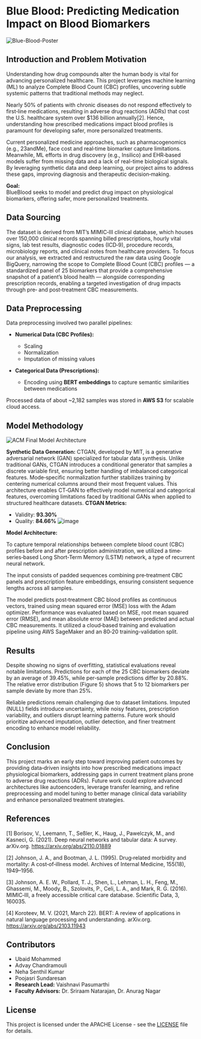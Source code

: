 # Blue Blood: Predicting Medication Impact on Blood Biomarkers

![Blue-Blood-Poster](https://github.com/user-attachments/assets/0b0386fe-f6c7-4fe9-9146-e842be9f13a5)

## Introduction and Problem Motivation

Understanding how drug compounds alter the human body is vital for advancing personalized healthcare. This project leverages machine learning (ML) to analyze Complete Blood Count (CBC) profiles, uncovering subtle systemic patterns that traditional methods may neglect. 

Nearly 50% of patients with chronic diseases do not respond effectively to first‐line medications, resulting in adverse drug reactions (ADRs) that cost the U.S. healthcare system over $136 billion annually[2]. Hence, understanding how prescribed medications impact blood profiles is paramount for developing safer, more personalized treatments.

Current personalized medicine approaches, such as pharmacogenomics (e.g., 23andMe), face cost and real‐time biomarker capture limitations. Meanwhile, ML efforts in drug discovery (e.g., Insilico) and EHR‐based models suffer from missing data and a lack of real-time biological signals. By leveraging synthetic data and deep learning, our project aims to address these gaps, improving diagnosis and therapeutic decision‐making.

**Goal:**  
BlueBlood seeks to model and predict drug impact on physiological biomarkers, offering safer, more personalized treatments.

## Data Sourcing

The dataset is derived from MIT’s MIMIC‐III clinical database, which houses over 150,000 clinical records spanning billed prescriptions, hourly vital signs, lab test results, diagnostic codes (ICD‐9), procedure records, microbiology reports, and clinical notes from healthcare providers. To focus our analysis, we extracted and restructured the raw data using Google BigQuery, narrowing the scope to Complete Blood Count (CBC) profiles — a standardized panel of 25 biomarkers that provide a comprehensive snapshot of a patient’s blood health — alongside corresponding prescription records, enabling a targeted investigation of drug impacts through pre‐ and post‐treatment CBC measurements.

## Data Preprocessing
Data preprocessing involved two parallel pipelines:

- **Numerical Data (CBC Profiles):**
  - Scaling
  - Normalization
  - Imputation of missing values

- **Categorical Data (Prescriptions):**
  - Encoding using **BERT embeddings** to capture semantic similarities between medications

Processed data of about ~2,182 samples was stored in **AWS S3** for scalable cloud access.

## Model Methodology
![ACM Final Model Architecture](https://github.com/user-attachments/assets/6ea43330-4a55-47b8-ae9f-4f9c568f1c01)

**Synthetic Data Generation:** 
CTGAN, developed by MIT, is a generative adversarial network (GAN) specialized for tabular data synthesis. Unlike traditional GANs, CTGAN introduces a conditional generator that samples a discrete variable first, ensuring better handling of imbalanced categorical features. Mode‐specific normalization further stabilizes training by centering numerical columns around their most frequent values. This architecture enables CT‐GAN to effectively model numerical and categorical features, overcoming limitations faced by traditional GANs when applied to structured healthcare datasets.
  **CTGAN Metrics:**
  - Validity: **93.30%**
  - Quality: **84.66%**
  ![image](https://github.com/user-attachments/assets/c95bea25-e8d7-47fa-a1a9-905d58b346a9)



**Model Architecture:** 

To capture temporal relationships between complete blood count (CBC) profiles before and after prescription administration, we utilized a time‐series‐based Long Short‐Term Memory (LSTM) network, a type of recurrent neural network.

The input consists of padded sequences combining pre‐treatment CBC panels and prescription feature embeddings, ensuring consistent sequence lengths across all samples.

The model predicts post‐treatment CBC blood profiles as continuous vectors, trained using mean squared error (MSE) loss with the Adam optimizer. Performance was evaluated based on MSE, root mean squared error (RMSE), and mean absolute error (MAE) between predicted and actual CBC measurements. It utilized a cloud‐based training and evaluation pipeline using AWS SageMaker and an 80‐20 training-validation split.


## Results

Despite showing no signs of overfitting, statistical evaluations reveal notable limitations. Predictions for each of the 25 CBC biomarkers deviate by an average of 39.45%, while per‐sample predictions differ by 20.88%. The relative error distribution (Figure 5) shows that 5 to 12 biomarkers per sample deviate by more than 25%.

Reliable predictions remain challenging due to dataset limitations. Imputed (NULL) fields introduce uncertainty, while noisy features, prescription variability, and outliers disrupt learning patterns. Future work should prioritize advanced imputation, outlier detection, and finer treatment encoding to enhance model reliability.

## Conclusion

This project marks an early step toward improving patient outcomes by providing data‐driven insights into how prescribed medications impact physiological biomarkers, addressing gaps in current treatment plans prone to adverse drug reactions (ADRs). Future work could explore advanced architectures like autoencoders, leverage transfer learning, and refine preprocessing and model tuning to better manage clinical data variability and enhance personalized treatment strategies.

## References

[1] Borisov, V., Leemann, T., Seßler, K., Haug, J., Pawelczyk, M., and Kasneci, G. (2021). Deep neural networks and tabular data: A survey. arXiv.org. https://arxiv.org/abs/2110.01889

[2] Johnson, J. A., and Bootman, J. L. (1995). Drug‐related morbidity and mortality: A cost‐of‐illness model. Archives of Internal Medicine, 155(18), 1949–1956.

[3] Johnson, A. E. W., Pollard, T. J., Shen, L., Lehman, L. H., Feng, M., Ghassemi, M., Moody, B., Szolovits, P., Celi, L. A., and Mark, R. G. (2016). MIMIC‐III, a freely accessible critical care database. Scientific Data, 3, 160035.

[4] Koroteev, M. V. (2021, March 22). BERT: A review of applications in natural language processing and understanding. arXiv.org. https://arxiv.org/abs/2103.11943

## Contributors

- Ubaid Mohammed
- Advay Chandramouli
- Neha Senthil Kumar
- Poojasri Sundaresan
- **Research Lead:** Vaishnavi Pasumarthi
- **Faculty Advisors:** Dr. Sriraam Natarajan, Dr. Anurag Nagar


## License

This project is licensed under the APACHE License - see the [LICENSE](LICENSE) file for details.









